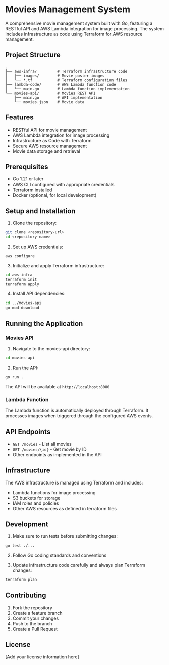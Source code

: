 # Movies Management System

A comprehensive movie management system built with Go, featuring a RESTful API and AWS Lambda integration for image processing. The system includes infrastructure as code using Terraform for AWS resource management.

## Project Structure

```
.
├── aws-infra/         # Terraform infrastructure code
│   ├── images/        # Movie poster images
│   └── *.tf           # Terraform configuration files
├── lambda-code/       # AWS Lambda function code
│   └── main.go        # Lambda function implementation
└── movies-api/        # Movies REST API
    ├── main.go        # API implementation
    └── movies.json    # Movie data
```

## Features

- RESTful API for movie management
- AWS Lambda integration for image processing
- Infrastructure as Code with Terraform
- Secure AWS resource management
- Movie data storage and retrieval

## Prerequisites

- Go 1.21 or later
- AWS CLI configured with appropriate credentials
- Terraform installed
- Docker (optional, for local development)

## Setup and Installation

1. Clone the repository:
```bash
git clone <repository-url>
cd <repository-name>
```

2. Set up AWS credentials:
```bash
aws configure
```

3. Initialize and apply Terraform infrastructure:
```bash
cd aws-infra
terraform init
terraform apply
```

4. Install API dependencies:
```bash
cd ../movies-api
go mod download
```

## Running the Application

### Movies API

1. Navigate to the movies-api directory:
```bash
cd movies-api
```

2. Run the API:
```bash
go run .
```

The API will be available at `http://localhost:8080`

### Lambda Function

The Lambda function is automatically deployed through Terraform. It processes images when triggered through the configured AWS events.

## API Endpoints

- `GET /movies` - List all movies
- `GET /movies/{id}` - Get movie by ID
- Other endpoints as implemented in the API

## Infrastructure

The AWS infrastructure is managed using Terraform and includes:
- Lambda functions for image processing
- S3 buckets for storage
- IAM roles and policies
- Other AWS resources as defined in terraform files

## Development

1. Make sure to run tests before submitting changes:
```bash
go test ./...
```

2. Follow Go coding standards and conventions

3. Update infrastructure code carefully and always plan Terraform changes:
```bash
terraform plan
```

## Contributing

1. Fork the repository
2. Create a feature branch
3. Commit your changes
4. Push to the branch
5. Create a Pull Request

## License

[Add your license information here]

